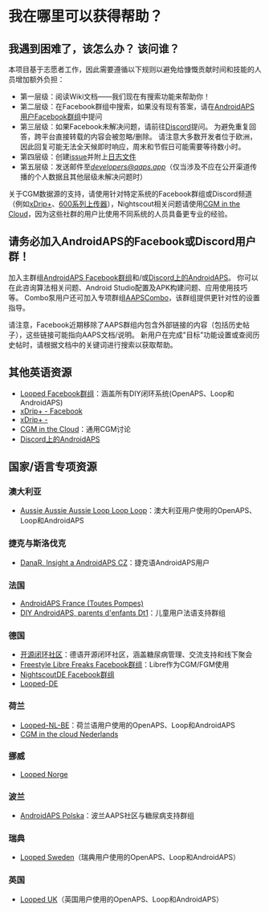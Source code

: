 # 我在哪里可以获得帮助？

## 我遇到困难了，该怎么办？ 该问谁？

本项目基于志愿者工作，因此需要遵循以下规则以避免给慷慨贡献时间和技能的人员增加额外负担：

* 第一层级：阅读Wiki文档——我们现在有搜索功能来帮助你！
* 第二层级：在Facebook群组中搜索，如果没有现有答案，请在[AndroidAPS用户Facebook群组](https://www.facebook.com/groups/1900195340201874/)中提问
* 第三层级：如果Facebook未解决问题，请前往[Discord](https://discord.gg/4fQUWHZ4Mw)提问。 为避免重复回答，跨平台直接转载的内容会被忽略/删除。 请注意大多数开发者位于欧洲，因此回复可能无法全天候即时响应，周末和节假日可能需要等待数小时。
* 第四层级：创建[issue](https://github.com/nightscout/AndroidAPS/issues)并附上[日志文件](../GettingHelp/AccessingLogFiles.md)
* 第五层级：发送邮件至*developers@aaps.app*（仅当涉及不应在公开渠道传播的个人数据且其他层级未解决问题时）

关于CGM数据源的支持，请使用针对特定系统的Facebook群组或Discord频道（例如[xDrip+](https://www.facebook.com/groups/xDripG5/)、[600系列上传器](https://www.facebook.com/groups/NightscoutForMedtronic/)），Nightscout相关问题请使用[CGM in the Cloud](https://www.facebook.com/groups/cgminthecloud/)，因为这些社群的用户比使用不同系统的人员具备更专业的经验。

## 请务必加入AndroidAPS的Facebook或Discord用户群！

加入主群组[AndroidAPS Facebook群组](https://www.facebook.com/groups/1900195340201874/)和/或[Discord上的AndroidAPS](https://discord.gg/4fQUWHZ4Mw)。 你可以在此咨询算法相关问题、Android Studio配置及APK构建问题、应用使用技巧等。 Combo泵用户还可加入专项群组[AAPSCombo](https://www.facebook.com/groups/127507891261169/)，该群组提供更针对性的设置指导。

请注意，Facebook近期移除了AAPS群组内包含外部链接的内容（包括历史帖子），这些链接可能指向AAPS文档/说明。 新用户在完成"目标"功能设置或查阅历史帖时，请根据文档中的关键词进行搜索以获取帮助。

## 其他英语资源

* [Looped Facebook群组](https://www.facebook.com/groups/TheLoopedGroup)：涵盖所有DIY闭环系统(OpenAPS、Loop和AndroidAPS)
* [xDrip+ - Facebook](https://www.facebook.com/groups/xDripG5/)
* [xDrip+ - ](https://xdrip.readthedocs.io/en/latest/)
* [CGM in the Cloud](https://www.facebook.com/groups/cgminthecloud/)：通用CGM讨论
* [Discord上的AndroidAPS](https://discord.gg/4fQUWHZ4Mw)

## 国家/语言专项资源

### 澳大利亚

* [Aussie Aussie Aussie Loop Loop Loop](https://www.facebook.com/groups/AussieLooping/)：澳大利亚用户使用的OpenAPS、Loop和AndroidAPS

### 捷克与斯洛伐克

* [DanaR, Insight a AndroidAPS CZ](https://www.facebook.com/groups/AndroidAPSCZ/)：捷克语AndroidAPS用户

### 法国

* [AndroidAPS France (Toutes Pompes)](https://www.facebook.com/groups/268922660715266)
* [DIY AndroidAPS, parents d'enfants Dt1](https://www.facebook.com/groups/262497886779069)：儿童用户法语支持群组

### 德国

* [开源闭环社区](https://de.loopercommunity.org/)：德语开源闭环社区，涵盖糖尿病管理、交流支持和线下聚会
* [Freestyle Libre Freaks Facebook群组](https://www.facebook.com/groups/FreestyleLibreFreaks/)：Libre作为CGM/FGM使用
* [NightscoutDE Facebook群组](https://www.facebook.com/groups/nightscoutDE/)
* [Looped-DE](https://www.facebook.com/groups/loopedDE/)

### 荷兰

* [Looped-NL-BE](https://www.facebook.com/groups/117102135652893)：荷兰语用户使用的OpenAPS、Loop和AndroidAPS
* [CGM in the cloud Nederlands](https://www.facebook.com/groups/1764754560436596)

### 挪威

* [Looped Norge](https://www.facebook.com/groups/loopednorge/)

### 波兰

* [AndroidAPS Polska](https://www.facebook.com/groups/aapspl)：波兰AAPS社区与糖尿病支持群组

### 瑞典

* [Looped Sweden](https://www.facebook.com/groups/661514380864081/)（瑞典用户使用的OpenAPS、Loop和AndroidAPS）

### 英国

* [Looped UK](https://www.facebook.com/groups/LoopedUK/)（英国用户使用的OpenAPS、Loop和AndroidAPS）